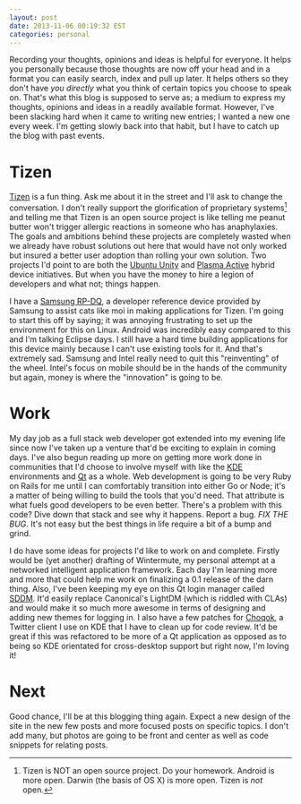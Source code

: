 ```yaml
---
layout: post
date: 2013-11-06 00:19:32 EST
categories: personal
---
```


Recording your thoughts, opinions and ideas is helpful for everyone. It helps
you personally because those thoughts are now off your head and in a format
you can easily search, index and pull up later. It helps others so they don't
have *you directly* what you think of certain topics you choose to speak on.
That's what this blog is supposed to serve as; a medium to express my
thoughts, opinions and ideas in a readily available format. However, I've been
slacking hard when it came to writing new entries; I wanted a new one every
week. I'm getting slowly back into that habit, but I have to catch up the blog
with past events.

# Tizen

[Tizen][] is a fun thing. Ask me about it in the street and I'll ask to change
the conversation. I don't really support the glorification of proprietary
systems[^1] and telling me that Tizen is an open source project is like
telling me peanut butter won't trigger allergic reactions in someone who has
anaphylaxies. The goals and ambitions behind these projects are completely
wasted when we already have robust solutions out here that would have not only
worked but insured a better user adoption than rolling your own solution. Two
projects I'd point to are both the [Ubuntu Unity][] and [Plasma Active][]
hybrid device initiatives. But when you have the money to hire a legion of
developers and what not; things happen.

I have a [Samsung RP-DQ][rpdq], a developer reference device provided by
Samsung to assist cats like moi in making applications for Tizen. I'm going to
start this off by saying; it was annoying frustrating to set up the environment
for this on Linux. Android was incredibly easy compared to this and I'm
talking Eclipse days. I still have a hard time building applications for this
device mainly because I can't use existing tools for it. And that's extremely
sad. Samsung and Intel really need to quit this "reinventing" of the wheel.
Intel's focus on mobile should be in the hands of the community but again,
money is where the "innovation" is going to be.

# Work

My day job as a full stack web developer got extended into my evening life
since now I've taken up a venture that'd be exciting to explain in coming
days. I've also begun reading up more on getting more work done in communities
that I'd choose to involve myself with like the [KDE][] environments and
[Qt][] as a whole. Web development is going to be very Ruby on Rails for me
until I can comfortably transition into either Go or Node; it's a matter of
being willing to build the tools that you'd need. That attribute is what fuels
good developers to be even better. There's a problem with this code? Dive down
that stack and see why it happens. Report a bug. *FIX THE BUG*. It's not easy
but the best things in life require a bit of a bump and grind.

I do have some ideas for projects I'd like to work on and complete. Firstly
would be (yet another) drafting of Wintermute, my personal attempt at a
networked intelligent application framework. Each day I'm learning more and
more that could help me work on finalizing a 0.1 release of the darn thing.
Also, I've been keeping my eye on this Qt login manager called [SDDM][]. It'd
easily replace Canonical's LightDM (which is riddled with CLAs) and would make
it so much more awesome in terms of designing and adding new themes for logging
in. I also have a few patches for [Choqok][], a Twitter client I use on KDE that
I have to clean up for code review. It'd be great if this was refactored to be
more of a Qt application as opposed as to being so KDE orientated for
cross-desktop support but right now, I'm loving it!

# Next

Good chance, I'll be at this blogging thing again. Expect a new design of the
site in the new few posts and more focused posts on specific topics. I don't
add many, but photos are going to be front and center as well as code snippets
for relating posts.

[Tizen]: https://en.wikipedia.org/wiki/Tizen
[Choqok]: http://choqok.gnufolks.org/
[SDDM]: https://github.com/sddm/sddm
[KDE]: http://kde.org
[Qt]: http://qt-project.org
[Ubuntu Unity]: http://unity.ubuntu.com
[Plasma Active]: http://plasma-active.org
[rpdq]: https://wiki.tizen.org/wiki/Reference_Device-PQ
[^1]: Tizen is NOT an open source project. Do your homework. Android is more
open. Darwin (the basis of OS X) is more open. Tizen is *not* open.
